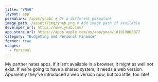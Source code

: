 ```yaml
---
title: "YNAB"
layout: app
permalink: /apps/ynab/ # Or a different permalink
image_path: /assets/img/ynab.png # Add image path if available
developer_url: https://www.ynab.com/
app_store_url: https://apps.apple.com/us/app/ynab/id1010865877
category: "Budgeting and Personal Finance"
former: true
usages:
  - Personal
---
```

My partner hates apps. If it isn’t available in a browser, it might as well not exist. If we’re going to have a shared system, it needs a web version. Apparently they've introduced a web version now, but too little, too late!
